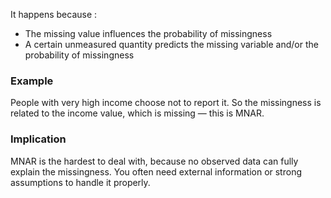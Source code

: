 It happens because : 
- The missing value influences the probability of missingness
- A certain unmeasured quantity predicts the missing variable and/or the probability of missingness

### Example
People with very high income choose not to report it. So the missingness is related to the income value, which is missing — this is MNAR.

### Implication
MNAR is the hardest to deal with, because no observed data can fully explain the missingness. You often need external information or strong assumptions to handle it properly.